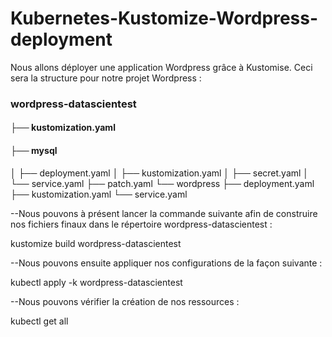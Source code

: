 # Kubernetes-Kustomize-Wordpress-deployment

Nous allons déployer une application Wordpress grâce à Kustomise. Ceci sera la structure pour notre projet Wordpress :

### wordpress-datascientest
#### ├── kustomization.yaml
#### ├── mysql
│   ├── deployment.yaml
│   ├── kustomization.yaml
│   ├── secret.yaml
│   └── service.yaml
├── patch.yaml
└── wordpress
    ├── deployment.yaml
    ├── kustomization.yaml
    └── service.yaml

--Nous pouvons à présent lancer la commande suivante afin de construire nos fichiers finaux dans le répertoire wordpress-datascientest :

kustomize build wordpress-datascientest

--Nous pouvons ensuite appliquer nos configurations de la façon suivante :

kubectl apply -k wordpress-datascientest

--Nous pouvons vérifier la création de nos ressources :

kubectl get all
